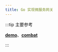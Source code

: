 ```yaml
---
title: Go 实现微服务网关
---
```


:::tip 主要参考

**[demo](https://github.com/e421083458/gateway_demo)**、**[combat](https://github.com/e421083458/go_gateway)**

:::

